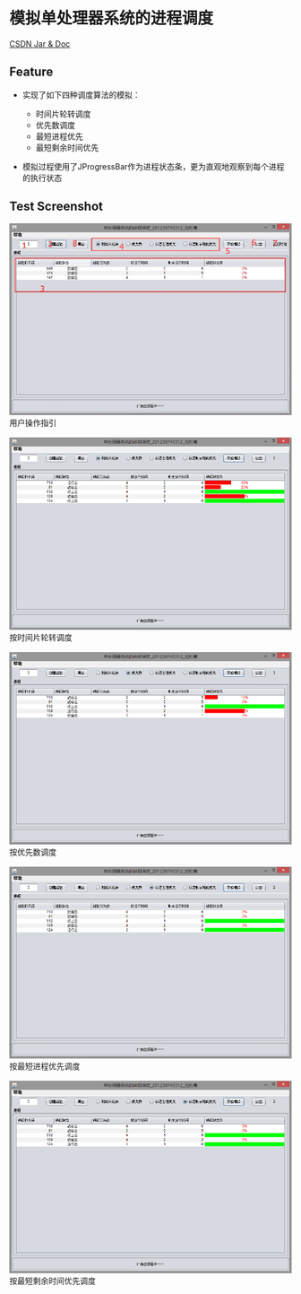 # 模拟单处理器系统的进程调度
[CSDN Jar & Doc](http://download.csdn.net/download/laudukang/8356577)

## Feature
- 实现了如下四种调度算法的模拟：
  - 时间片轮转调度
  - 优先数调度
  - 最短进程优先
  - 最短剩余时间优先

- 模拟过程使用了JProgressBar作为进程状态条，更为直观地观察到每个进程的执行状态

## Test Screenshot

![用户操作指引](images/user-guide.jpg)
用户操作指引
<br>
<br>
![按时间片轮转调度](images/time.png)
按时间片轮转调度
<br>
<br>
![按优先数调度](images/priority-number.png)
按优先数调度
<br>
<br>
![按最短进程优先调度](images/shortest-process.png)
按最短进程优先调度
<br>
<br>
![按最短剩余时间优先调度](images/shortest-remaining-time-first.png)
按最短剩余时间优先调度

